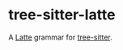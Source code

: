 # tree-sitter-latte

A [Latte](https://latte.nette.org/) grammar for [tree-sitter](https://github.com/tree-sitter/tree-sitter).
